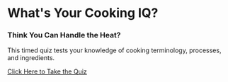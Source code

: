 <h1>What's Your Cooking IQ?</h1>
<h3>Think You Can Handle the Heat?</h3>

<p>This timed quiz tests your knowledge of cooking terminology, processes, and ingredients.</p>

<a href="https://reneewysocki.github.io/cooking-trivia/"> Click Here to Take the Quiz </a>
